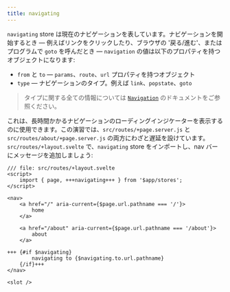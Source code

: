 ```yaml
---
title: navigating
---
```


`navigating` store は現在のナビゲーションを表しています。ナビゲーションを開始するとき — 例えばリンクをクリックしたり、ブラウザの '戻る/進む'、またはプログラムで `goto` を呼んだとき — `navigation` の値は以下のプロパティを持つオブジェクトになります:

- `from` と `to` — `params`、`route`、`url` プロパティを持つオブジェクト
- `type` — ナビゲーションのタイプ。例えば `link`、`popstate`、`goto`

> タイプに関する全ての情報については [`Navigation`](https://kit.svelte.jp/docs/types#public-types-navigation) のドキュメントをご参照ください。

これは、長時間かかるナビゲーションのローディングインジケーターを表示するのに使用できます。この演習では、`src/routes/+page.server.js` と `src/routes/about/+page.server.js` の両方にわざと遅延を設けています。`src/routes/+layout.svelte` で、`navigating` store をインポートし、nav バーにメッセージを追加しましょう:

```svelte
/// file: src/routes/+layout.svelte
<script>
	import { page, +++navigating+++ } from '$app/stores';
</script>

<nav>
	<a href="/" aria-current={$page.url.pathname === '/'}>
		home
	</a>

	<a href="/about" aria-current={$page.url.pathname === '/about'}>
		about
	</a>

+++	{#if $navigating}
		navigating to {$navigating.to.url.pathname}
	{/if}+++
</nav>

<slot />
```